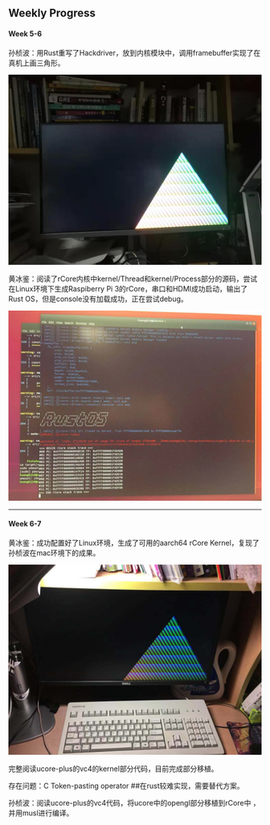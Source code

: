 ## Weekly Progress

#### Week 5-6

孙桢波：用Rust重写了Hackdriver，放到内核模块中，调用framebuffer实现了在真机上画三角形。

![](hackdriver.jpg)

黄冰鉴：阅读了rCore内核中kernel/Thread和kernel/Process部分的源码，尝试在Linux环境下生成Raspiberry Pi 3的rCore，串口和HDMI成功启动，输出了Rust OS，但是console没有加载成功，正在尝试debug。

![](linux_config_bug.jpg)

---

#### Week 6-7

黄冰鉴：成功配置好了Linux环境，生成了可用的aarch64 rCore Kernel，复现了孙桢波在mac环境下的成果。

![](hackdrive_linux.jpg)

完整阅读ucore-plus的vc4的kernel部分代码，目前完成部分移植。

存在问题：C Token-pasting operator ##在rust较难实现，需要替代方案。



孙桢波：阅读ucore-plus的vc4代码，将ucore中的opengl部分移植到rCore中 ，并用musl进行编译。

